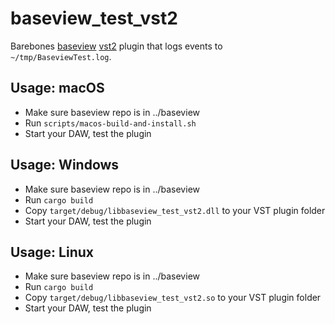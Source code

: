 # baseview_test_vst2

Barebones [baseview](https://github.com/RustAudio/baseview)
[vst2](https://github.com/RustAudio/vst-rs) plugin that logs events to
`~/tmp/BaseviewTest.log`.

## Usage: macOS

- Make sure baseview repo is in ../baseview
- Run `scripts/macos-build-and-install.sh`
- Start your DAW, test the plugin

## Usage: Windows

- Make sure baseview repo is in ../baseview
- Run `cargo build`
- Copy `target/debug/libbaseview_test_vst2.dll` to your VST plugin folder
- Start your DAW, test the plugin

## Usage: Linux

- Make sure baseview repo is in ../baseview
- Run `cargo build`
- Copy `target/debug/libbaseview_test_vst2.so` to your VST plugin folder
- Start your DAW, test the plugin
